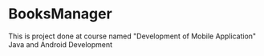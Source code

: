 # BooksManager

This is project done at course named "Development of Mobile Application"
Java and Android Development
